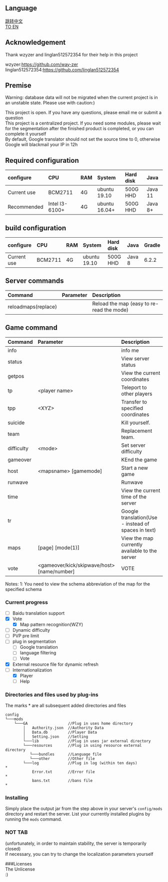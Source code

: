 ## Language  

[跳转中文](https://github.com/deng-rui/Command-Extension/blob/master/README-zh_CN.md)  
[TO EN](https://github.com/deng-rui/Command-Extension/blob/master/README.md)  


## Acknowledgement  

Thank wzyzer and linglan512572354 for their help in this project  

wzyzer:https://github.com/way-zer  
linglan512572354:https://github.com/linglan512572354  

## Premise

Warning: database data will not be migrated when the current project is in an unstable state. Please use with caution:)
  
  
This project is open. If you have any questions, please email me or submit a question  
This project is a centralized project. If you need some modules, please wait for the segmentation after the finished product is completed, or you can complete it yourself  
By default, Google translator should not set the source time to 0, otherwise Google will blackmail your IP in 12h  

## Required configuration  

| configure     | CPU             | RAM   | System        | Hard disk | Java      |
|:---           |:---             |:---   |:---           |:---       |:---       |
| Current use   | BCM2711         | 4G    | ubuntu 19.10  | 500G HHD  | Java 11   |
| Recommended   | Intel I3-6100+  | 4G    | ubuntu 16.04+ | 500G HHD  | Java 8+   |

## build configuration  

| configure     | CPU             | RAM   | System        | Hard disk | Java      | Gradle    |
|:---           |:---             |:---   |:---           |:---       |:---       |:---       |
| Current use   | BCM2711         | 4G    | ubuntu 19.10  | 500G HHD  | Java 8   | 6.2.2     |

## Server commands  

| Command               | Parameter                                          | Description                                           |
|:---                   |:---                                                |:---                                                   |
| reloadmaps(replace)   |                                                    | Reload the map (easy to re-read the mode)             |

## Game command  

| Command       | Parameter                                          | Description                                           |
|:---           |:---                                                |:---                                                   |
| info          |                                                    | info me                                               |
| status        |                                                    | View server status                                    |
| getpos        |                                                    | View the current coordinates                          |
| tp            |&lt;player name&gt;                                 | Teleport to other players                             |
| tpp           |&lt;XYZ&gt;                                         | Transfer to specified coordinates                     |
| suicide       |                                                    | Kill yourself.                                        |
| team          |                                                    | Replacement team.                                     |
| difficulty    |&lt;mode&gt;                                        | Set server difficulty                                 |
| gameover      |                                                    | KEnd the game                                         |
| host          |&lt;mapsname&gt; [gamemode]                         | Start a new game                                      |
| runwave       |                                                    | Runwave                                               |
| time          |                                                    | View the current time of the server                   |
| tr            |                                                    | Google translation(Use - instead of spaces in text)   |
| maps          |[page] [mode(1)]                                    | View the map currently available to the server        |
| vote          |&lt;gameover/kick/skipwave/host&gt; [name/number]   | VOTE                                                  |

Notes:
1: You need to view the schema abbreviation of the map for the specified schema

### Current progress  

- [ ] Baidu translation support
- [x] Vote
    - [x] Map pattern recognition(WZY)
- [ ] Dynamic difficulty
- [ ] PVP pre limit
- [ ] plug in segmentation
    - [ ] Google translation
    - [ ] language filtering
    - [ ] Vote
- [x] External resource file for dynamic refresh
- [ ] Internationalization
    - [x] Player
    - [ ] Help

### Directories and files used by plug-ins  

The marks \* are all subsequent added directories and files

```
config
└───mods
    └───GA                  //Plug in uses home directory
        │   Authority.json  //Authority Data
        │   Data.db         //Player Data
        │   Setting.json    //Setting
        └───lib             //Plug in uses jar external directory
        └───resources       //Plug in using resource external directory   
           └───bundles      //Language file                               
           └───other        //Other file                             
        └───log             //Plug in log (within ten days)               *
            Error.txt       //Error file                                  *
            bans.txt        //bans file                                   *
```

### Installing  

Simply place the output jar from the step above in your server's `config/mods` directory and restart the server.
List your currently installed plugins by running the `mods` command.

### NOT TAB  
(unfortunately, in order to maintain stability, the server is temporarily closed)  
If necessary, you can try to change the localization parameters yourself  


###Licenses  
The Unlicense  
:) 
